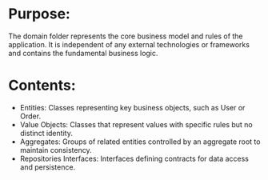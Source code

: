 # Purpose:

The domain folder represents the core business model and rules of the application. It is independent of any external technologies or frameworks and contains the fundamental business logic.

# Contents:

- Entities: Classes representing key business objects, such as User or Order.
- Value Objects: Classes that represent values with specific rules but no distinct identity.
- Aggregates: Groups of related entities controlled by an aggregate root to maintain consistency.
- Repositories Interfaces: Interfaces defining contracts for data access and persistence.

